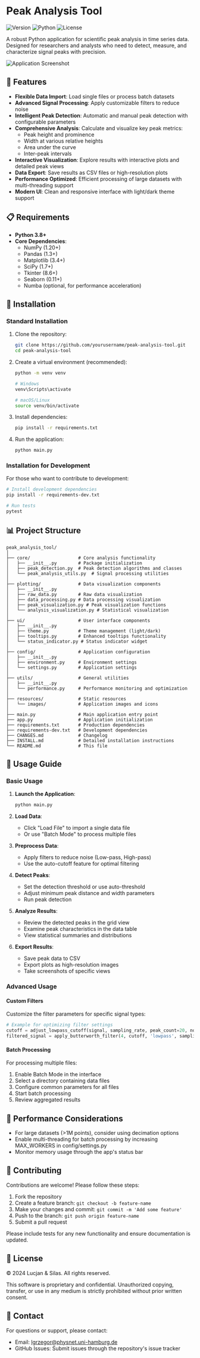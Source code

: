 # Peak Analysis Tool

![Version](https://img.shields.io/badge/version-1.0.0-blue.svg)
![Python](https://img.shields.io/badge/python-3.8+-brightgreen.svg)
![License](https://img.shields.io/badge/license-Proprietary-red.svg)

A robust Python application for scientific peak analysis in time series data. Designed for researchers and analysts who need to detect, measure, and characterize signal peaks with precision.

![Application Screenshot](resources/images/screenshot.png)

## 🚀 Features

- **Flexible Data Import**: Load single files or process batch datasets
- **Advanced Signal Processing**: Apply customizable filters to reduce noise
- **Intelligent Peak Detection**: Automatic and manual peak detection with configurable parameters
- **Comprehensive Analysis**: Calculate and visualize key peak metrics:
  - Peak height and prominence
  - Width at various relative heights
  - Area under the curve
  - Inter-peak intervals
- **Interactive Visualization**: Explore results with interactive plots and detailed peak views
- **Data Export**: Save results as CSV files or high-resolution plots
- **Performance Optimized**: Efficient processing of large datasets with multi-threading support
- **Modern UI**: Clean and responsive interface with light/dark theme support

## 📋 Requirements

- **Python 3.8+**
- **Core Dependencies**:
  - NumPy (1.20+)
  - Pandas (1.3+)
  - Matplotlib (3.4+)
  - SciPy (1.7+)
  - Tkinter (8.6+)
  - Seaborn (0.11+)
  - Numba (optional, for performance acceleration)

## 🔧 Installation

### Standard Installation

1. Clone the repository:
   ```bash
   git clone https://github.com/yourusername/peak-analysis-tool.git
   cd peak-analysis-tool
   ```

2. Create a virtual environment (recommended):
   ```bash
   python -m venv venv
   
   # Windows
   venv\Scripts\activate
   
   # macOS/Linux
   source venv/bin/activate
   ```

3. Install dependencies:
   ```bash
   pip install -r requirements.txt
   ```

4. Run the application:
   ```bash
   python main.py
   ```

### Installation for Development

For those who want to contribute to development:

```bash
# Install development dependencies
pip install -r requirements-dev.txt

# Run tests
pytest
```

## 📊 Project Structure

```
peak_analysis_tool/
│
├── core/                  # Core analysis functionality
│   ├── __init__.py        # Package initialization
│   ├── peak_detection.py  # Peak detection algorithms and classes
│   └── peak_analysis_utils.py  # Signal processing utilities
│
├── plotting/              # Data visualization components
│   ├── __init__.py
│   ├── raw_data.py        # Raw data visualization
│   ├── data_processing.py # Data processing visualization
│   ├── peak_visualization.py # Peak visualization functions
│   └── analysis_visualization.py # Statistical visualization
│
├── ui/                    # User interface components
│   ├── __init__.py
│   ├── theme.py           # Theme management (light/dark)
│   ├── tooltips.py        # Enhanced tooltips functionality
│   └── status_indicator.py # Status indicator widget
│
├── config/                # Application configuration
│   ├── __init__.py
│   ├── environment.py     # Environment settings
│   └── settings.py        # Application settings
│
├── utils/                 # General utilities
│   ├── __init__.py
│   └── performance.py     # Performance monitoring and optimization
│
├── resources/             # Static resources
│   └── images/            # Application images and icons
│
├── main.py                # Main application entry point
├── app.py                 # Application initialization
├── requirements.txt       # Production dependencies
├── requirements-dev.txt   # Development dependencies
├── CHANGES.md             # Changelog
├── INSTALL.md             # Detailed installation instructions
└── README.md              # This file
```

## 📖 Usage Guide

### Basic Usage

1. **Launch the Application**:
   ```bash
   python main.py
   ```

2. **Load Data**:
   - Click "Load File" to import a single data file
   - Or use "Batch Mode" to process multiple files

3. **Preprocess Data**:
   - Apply filters to reduce noise (Low-pass, High-pass)
   - Use the auto-cutoff feature for optimal filtering

4. **Detect Peaks**:
   - Set the detection threshold or use auto-threshold
   - Adjust minimum peak distance and width parameters
   - Run peak detection

5. **Analyze Results**:
   - Review the detected peaks in the grid view
   - Examine peak characteristics in the data table
   - View statistical summaries and distributions

6. **Export Results**:
   - Save peak data to CSV
   - Export plots as high-resolution images
   - Take screenshots of specific views

### Advanced Usage

#### Custom Filters

Customize the filter parameters for specific signal types:

```python
# Example for optimizing filter settings
cutoff = adjust_lowpass_cutoff(signal, sampling_rate, peak_count=20, normalization=0.5)
filtered_signal = apply_butterworth_filter(4, cutoff, 'lowpass', sampling_rate, raw_signal)
```

#### Batch Processing

For processing multiple files:

1. Enable Batch Mode in the interface
2. Select a directory containing data files
3. Configure common parameters for all files
4. Start batch processing
5. Review aggregated results

## 🔄 Performance Considerations

- For large datasets (>1M points), consider using decimation options
- Enable multi-threading for batch processing by increasing MAX_WORKERS in config/settings.py
- Monitor memory usage through the app's status bar

## 🤝 Contributing

Contributions are welcome! Please follow these steps:

1. Fork the repository
2. Create a feature branch: `git checkout -b feature-name`
3. Make your changes and commit: `git commit -m 'Add some feature'`
4. Push to the branch: `git push origin feature-name`
5. Submit a pull request

Please include tests for any new functionality and ensure documentation is updated.

## 📜 License

© 2024 Lucjan & Silas. All rights reserved.

This software is proprietary and confidential. Unauthorized copying, transfer, or use in any medium is strictly prohibited without prior written consent.

## 📧 Contact

For questions or support, please contact:
- Email: lgrzegor@physnet.uni-hamburg.de
- GitHub Issues: Submit issues through the repository's issue tracker 
